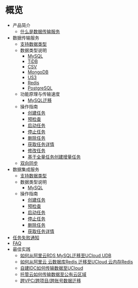 # 概览

* 产品简介
    * [什么是数据传输服务](/udts/introduction/concept)
* 数据传输服务
    * [支持数据类型](/udts/introduction/supporttype)
    * 数据类型说明
        * [MySQL](/udts/type/mysqlsource)
        * [TiDB](/udts/type/tidb)
        * [CSV](/udts/type/csvsource)
        * [MongoDB](/udts/type/mongonode)
        * [US3](/udts/type/ufilesource)
        * [Redis](/udts/type/redissource)
        * [PostgreSQL](/udts/type/pgsqlsource)
    * 功能原理与传输速度
        * [MySQL迁移](/udts/tech/mysql)
    * 操作指南
        * [创建任务](/udts/guide/createtask)
        * [预检查](/udts/guide/checkconnection)
        * [启动任务](/udts/guide/starttask)
        * [停止任务](/udts/guide/stoptask)
        * [删除任务](/udts/guide/deletetask)
        * [获取任务详情](/udts/guide/getconfig)
        * [修改任务](/udts/guide/updatetask)
        * [基于全量任务创建增量任务](/udts/guide/quickIncremental)
    * [双向同步](/udts/synchronization)
* 数据集成服务
    * [支持数据类型](/udts/inti/introduction/supporttype)
    * 数据类型说明
        * [MySQL](/udts/inti/type/mysql)
    * 操作指南
        * [创建任务](/udts/inti/guide/createtask)
        * [预检查](/udts/inti/guide/precheck)
        * [启动任务](/udts/inti/guide/starttask)
        * [停止任务](/udts/inti/guide/stoptask)
        * [删除任务](/udts/inti/guide/deletetask)
        * [获取任务详情](/udts/inti/guide/getconfig)
* [任务失败通知](/udts/guide/notice) 
* [FAQ](/udts/faq)
* 最佳实践
    * [如何从阿里云RDS MySQL迁移至UCloud UDB](/udts/practice/alitouclud)
    * [如何从阿里云 云数据库Redis 迁移至UCloud 云内存Redis](/udts/practice/aliredis)
    * [自建IDC如何传输数据至UCloud](/udts/practice/connect)
    * [托管云如何传输数据至公有云区域](/udts/practice/hybrid)
    * [跨VPC/跨项目/跨账号数据迁移](/udts/practice/diffvpc)
